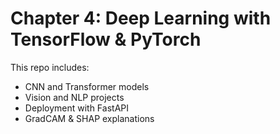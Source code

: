 # Chapter 4: Deep Learning with TensorFlow & PyTorch

This repo includes:
- CNN and Transformer models
- Vision and NLP projects
- Deployment with FastAPI
- GradCAM & SHAP explanations
